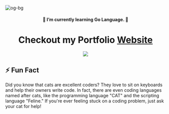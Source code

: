 ![og-bg](https://github.com/Omkar-omi/Omkar-omi/assets/113718239/966d5e36-b467-4a9c-84c6-060ee16db1a3)

<h4 align="center">🚧 I’m currently learning Go Language. 🚧</h4>
  
<h1 align="center">Checkout my Portfolio <a href="https://omkarrasam.vercel.app/">Website</a></h1>
  
<div align="center"><img src="https://github.com/Omkar-omi/Omkar-omi/assets/113718239/adbbeb00-de6e-40e0-8a54-82db6e89409c"/></div>


##  ⚡ Fun Fact

Did you know that cats are excellent coders? They love to sit on keyboards and help their owners write code. In fact, there are even coding languages named after cats, like the programming language "CAT" and the scripting language "Feline." If you're ever feeling stuck on a coding problem, just ask your cat for help!
